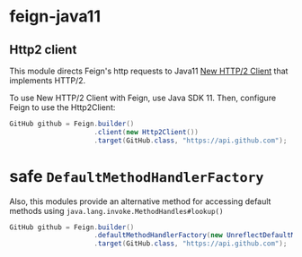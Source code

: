 # feign-java11

## Http2 client

This module directs Feign's http requests to Java11 [New HTTP/2 Client](http://www.javamagazine.mozaicreader.com/JulyAug2017#&pageSet=39&page=0) that implements HTTP/2.

To use New HTTP/2 Client with Feign, use Java SDK 11. Then, configure Feign to use the Http2Client:

```java
GitHub github = Feign.builder()
                     .client(new Http2Client())
                     .target(GitHub.class, "https://api.github.com");
```


# safe `DefaultMethodHandlerFactory`

Also, this modules provide an alternative method for accessing default methods using `java.lang.invoke.MethodHandles#lookup()`

```java
GitHub github = Feign.builder()
                     .defaultMethodHandlerFactory(new UnreflectDefaultMethodHandlerFactory())
                     .target(GitHub.class, "https://api.github.com");
```

